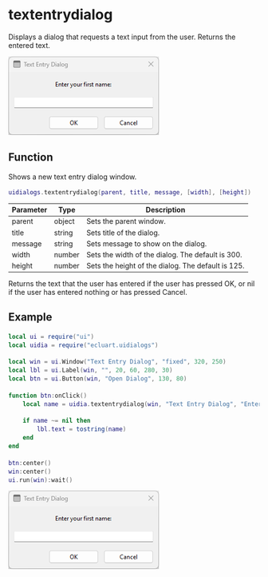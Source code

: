# textentrydialog

Displays a dialog that requests a text input from the user. Returns the entered text.

![textentrydialog](/docs/textentrydialog/textentrydialog01.png)

## Function

Shows a new text entry dialog window.

```Lua
uidialogs.textentrydialog(parent, title, message, [width], [height])
```

Parameter | Type | Description
---|---|---
parent | object | Sets the parent window.
title | string | Sets title of the dialog.
message | string | Sets message to show on the dialog.
width | number | Sets the width of the dialog. The default is 300.
height | number | Sets the height of the dialog. The default is 125.

Returns the text that the user has entered if the user has pressed OK, or nil if the user has entered nothing or has pressed Cancel.

## Example

```Lua
local ui = require("ui")
local uidia = require("ecluart.uidialogs")

local win = ui.Window("Text Entry Dialog", "fixed", 320, 250)
local lbl = ui.Label(win, "", 20, 60, 280, 30)
local btn = ui.Button(win, "Open Dialog", 130, 80)

function btn:onClick()
    local name = uidia.textentrydialog(win, "Text Entry Dialog", "Enter your first name:")

    if name ~= nil then
        lbl.text = tostring(name)
    end
end

btn:center()
win:center()
ui.run(win):wait()
```

![linklabel](/docs/textentrydialog/textentrydialog01.png)
